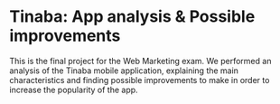# Tinaba: App analysis & Possible improvements
This is the final project for the Web Marketing exam.
We performed an analysis of the Tinaba mobile application, explaining the main characteristics and finding possible improvements to make in order to increase the popularity of the app.

